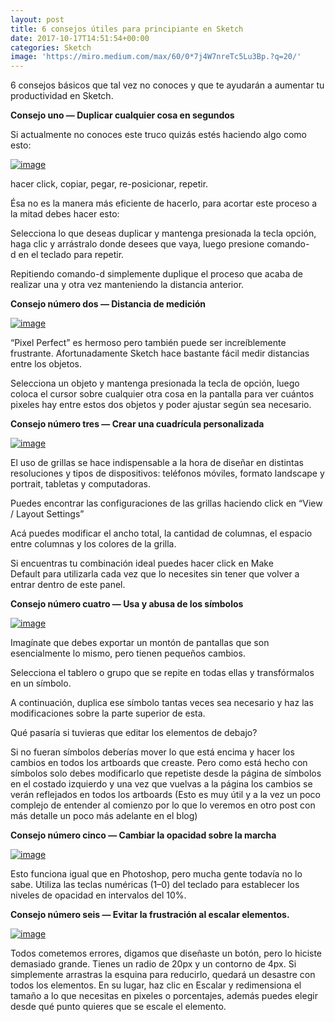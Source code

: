 ```yaml
---
layout: post
title: 6 consejos útiles para principiante en Sketch
date: 2017-10-17T14:51:54+00:00
categories: Sketch
image: 'https://miro.medium.com/max/60/0*7j4W7nreTc5Lu3Bp.?q=20/'
---
```


<!-- ---
layout: post
title:  6 consejos útiles para principiante en Sketch
seoTitle: How I Built my Blog using MDX, Next.js, and React
abstract: An in-depth look at the technical structure for my blog
date: 2017-10-17T14:51:54+00:00
categories:
  - blog
  - Sketch
image:
--- -->

6 consejos básicos que tal vez no conoces y que te ayudarán a aumentar tu productividad en Sketch.

**Consejo uno — Duplicar cualquier cosa en segundos**

Si actualmente no conoces este truco quizás estés haciendo algo como esto:

[![image](https://miro.medium.com/max/60/0*buxXpKENOIdVY0HP.?q=20)](https://miro.medium.com/max/60/0*buxXpKENOIdVY0HP.?q=20 "Click para ver el link")

hacer click, copiar, pegar, re-posicionar, repetir.

Ésa no es la manera más eficiente de hacerlo, para acortar este proceso a la mitad debes hacer esto:

Selecciona lo que deseas duplicar y mantenga presionada la tecla opción, haga clic y arrástralo donde desees que vaya, luego presione comando-d en el teclado para repetir.

Repitiendo comando-d simplemente duplique el proceso que acaba de realizar una y otra vez manteniendo la distancia anterior.

**Consejo número dos — Distancia de medición**

[![image](https://miro.medium.com/max/60/0*K9RgR_IWVglTQsHd.?q=20)](https://miro.medium.com/max/60/0*K9RgR_IWVglTQsHd.?q=20 "Click para ver el link")

“Pixel Perfect” es hermoso pero también puede ser increíblemente frustrante. Afortunadamente Sketch hace bastante fácil medir distancias entre los objetos.

Selecciona un objeto y mantenga presionada la tecla de opción, luego coloca el cursor sobre cualquier otra cosa en la pantalla para ver cuántos pixeles hay entre estos dos objetos y poder ajustar según sea necesario.

**Consejo número tres — Crear una cuadrícula personalizada**

[![image](https://miro.medium.com/max/60/0*VD0jSz80BR9b7FgN.?q=20)](https://miro.medium.com/max/60/0*VD0jSz80BR9b7FgN.?q=20 "Click para ver el link")

El uso de grillas se hace indispensable a la hora de diseñar en distintas resoluciones y tipos de dispositivos: teléfonos móviles, formato landscape y portrait, tabletas y computadoras.

Puedes encontrar las configuraciones de las grillas haciendo click en “View / Layout Settings”

Acá puedes modificar el ancho total, la cantidad de columnas, el espacio entre columnas y los colores de la grilla.

Si encuentras tu combinación ideal puedes hacer click en Make Default para utilizarla cada vez que lo necesites sin tener que volver a entrar dentro de este panel.

**Consejo número cuatro — Usa y abusa de los símbolos**

[![image](https://miro.medium.com/max/60/0*7j4W7nreTc5Lu3Bp.?q=20)](https://miro.medium.com/max/60/0*7j4W7nreTc5Lu3Bp.?q=20 "Click para ver el link")

Imagínate que debes exportar un montón de pantallas que son esencialmente lo mismo, pero tienen pequeños cambios.

Selecciona el tablero o grupo que se repite en todas ellas y transfórmalos en un símbolo.

A continuación, duplica ese símbolo tantas veces sea necesario y haz las modificaciones sobre la parte superior de esta.

Qué pasaría si tuvieras que editar los elementos de debajo?

Si no fueran símbolos deberías mover lo que está encima y hacer los cambios en todos los artboards que creaste. Pero como está hecho con símbolos solo debes modificarlo que repetiste desde la página de símbolos en el costado izquierdo y una vez que vuelvas a la página los cambios se verán reflejados en todos los artboards (Esto es muy útil y a la vez un poco complejo de entender al comienzo por lo que lo veremos en otro post con más detalle un poco más adelante en el blog)

**Consejo número cinco — Cambiar la opacidad sobre la marcha**

[![image](https://miro.medium.com/max/60/0*hwgU3YFr7zYx5is1.?q=20)](https://miro.medium.com/max/60/0*hwgU3YFr7zYx5is1.?q=20 "Click para ver el link")

Esto funciona igual que en Photoshop, pero mucha gente todavía no lo sabe. Utiliza las teclas numéricas (1–0) del teclado para establecer los niveles de opacidad en intervalos del 10%.

**Consejo número seis — Evitar la frustración al escalar elementos.**

[![image](https://miro.medium.com/max/60/0*bbujMHWdwNi0f10l.?q=20)](https://miro.medium.com/max/60/0*bbujMHWdwNi0f10l.?q=20 "Click para ver el link")

Todos cometemos errores, digamos que diseñaste un botón, pero lo hiciste demasiado grande. Tienes un radio de 20px y un contorno de 4px. Si simplemente arrastras la esquina para reducirlo, quedará un desastre con todos los elementos. En su lugar, haz clic en Escalar y redimensiona el tamaño a lo que necesitas en pixeles o porcentajes, además puedes elegir desde qué punto quieres que se escale el elemento.